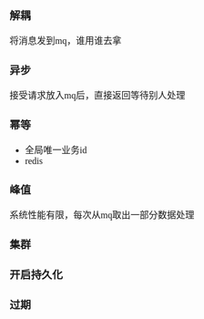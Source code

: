 <font face="Simsun" size=3>

### 解耦

将消息发到mq，谁用谁去拿

### 异步

接受请求放入mq后，直接返回等待别人处理

### 幂等

- 全局唯一业务id
- redis

### 峰值

系统性能有限，每次从mq取出一部分数据处理

### 集群

### 开启持久化

### 过期

</font>